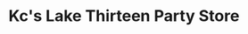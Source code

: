 ---
title: "Kc's Lake Thirteen Party Store"
url: /farwell/kcs-lake-thirteen-party-store/
shop: Lebensmittel
---